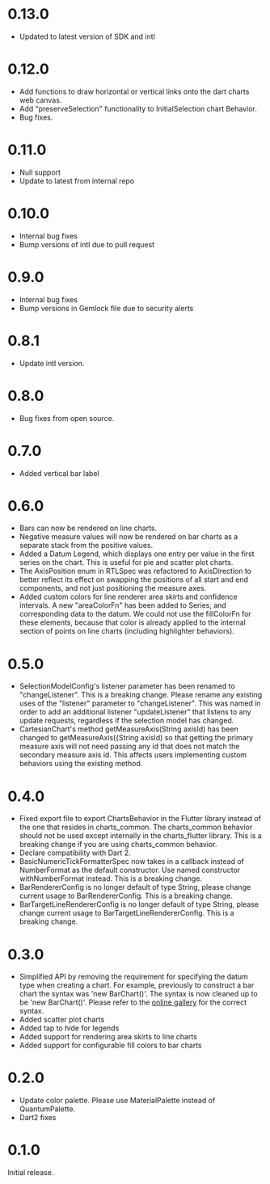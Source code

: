 # 0.13.0
* Updated to latest version of SDK and intl

# 0.12.0
* Add functions to draw horizontal or vertical links onto the dart charts web canvas.
* Add "preserveSelection" functionality to InitialSelection chart Behavior.
* Bug fixes.

# 0.11.0
* Null support
* Update to latest from internal repo

# 0.10.0
* Internal bug fixes
* Bump versions of intl due to pull request

# 0.9.0
* Internal bug fixes
* Bump versions in Gemlock file due to security alerts

# 0.8.1
* Update intl version.

# 0.8.0
* Bug fixes from open source.

# 0.7.0
* Added vertical bar label

# 0.6.0
* Bars can now be rendered on line charts.
* Negative measure values will now be rendered on bar charts as a separate stack from the positive
  values.
* Added a Datum Legend, which displays one entry per value in the first series on the chart. This is
  useful for pie and scatter plot charts.
* The AxisPosition enum in RTLSpec was refactored to AxisDirection to better reflect its effect on
  swapping the positions of all start and end components, and not just positioning the measure axes.
* Added custom colors for line renderer area skirts and confidence intervals. A new "areaColorFn"
  has been added to Series, and corresponding data to the datum. We could not use the fillColorFn for
  these elements, because that color is already applied to the internal section of points on line
  charts (including highlighter behaviors).

# 0.5.0
* SelectionModelConfig's listener parameter has been renamed to "changeListener". This is a breaking
  change. Please rename any existing uses of the "listener" parameter to "changeListener". This was
  named in order to add an additional listener "updateListener" that listens to any update requests,
  regardless if the selection model has changed.
* CartesianChart's method getMeasureAxis(String axisId) has been changed to
  getMeasureAxis({String axisId) so that getting the primary measure axis will not need passing any id
  that does not match the secondary measure axis id. This affects users implementing custom behaviors
  using the existing method.

# 0.4.0
* Fixed export file to export ChartsBehavior in the Flutter library instead of the one that resides
  in charts_common. The charts_common behavior should not be used except internally in the
  charts_flutter library. This is a breaking change if you are using charts_common behavior.
* Declare compatibility with Dart 2.
* BasicNumericTickFormatterSpec now takes in a callback instead of NumberFormat as the default
  constructor. Use named constructor withNumberFormat instead. This is a breaking change.
* BarRendererConfig is no longer default of type String, please change current usage to
  BarRendererConfig<String>. This is a breaking change.
* BarTargetLineRendererConfig is no longer default of type String, please change current usage to
  BarTargetLineRendererConfig<String>. This is a breaking change.

# 0.3.0
* Simplified API by removing the requirement for specifying the datum type when creating a chart.
  For example, previously to construct a bar chart the syntax was 'new BarChart<MyDatumType>()'.
  The syntax is now cleaned up to be 'new BarChart()'. Please refer to the
  [online gallery](https://google.github.io/charts/flutter/gallery.html) for the correct syntax.
* Added scatter plot charts
* Added tap to hide for legends
* Added support for rendering area skirts to line charts
* Added support for configurable fill colors to bar charts

# 0.2.0

* Update color palette. Please use MaterialPalette instead of QuantumPalette.
* Dart2 fixes

# 0.1.0

Initial release.
